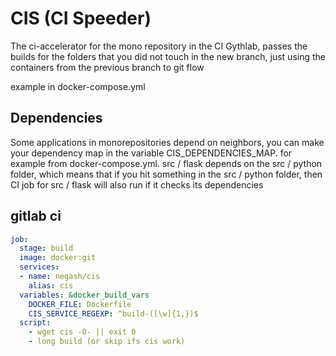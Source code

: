 # CIS (CI Speeder)

The ci-accelerator for the mono repository in the CI Gythlab, passes the builds for the folders that you did not touch in the new branch, just using the containers from the previous branch to git flow

example in docker-compose.yml

## Dependencies

Some applications in monorepositories depend on neighbors, you can make your dependency map in the variable CIS_DEPENDENCIES_MAP. for example from docker-compose.yml. src / flask depends on the src / python folder, which means that if you hit something in the src / python folder, then CI job for src / flask will also run if it checks its dependencies

## gitlab ci
```yaml
job:
  stage: build
  image: docker:git
  services:
  - name: negash/cis
    alias: cis
  variables: &docker_build_vars
    DOCKER_FILE: Dockerfile
    CIS_SERVICE_REGEXP: ^build-([\w]{1,})$
  script:
    - wget cis -O- || exit 0
    - long build (or skip ifs cis work)
```